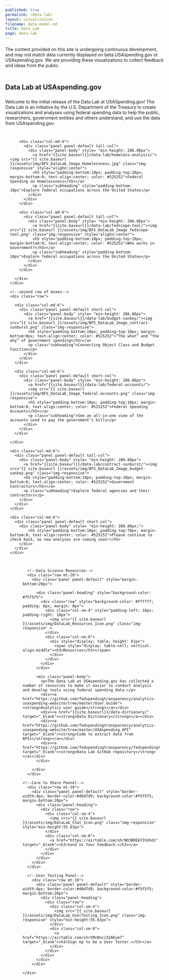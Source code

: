 ```yaml
---
published: true
permalink: /data-lab/
layout: visualization
filename: data-model.md
title: Data Lab
page: data-lab
---
```

<div class="alert alert-info clearfix" role="alert" style="margin-bottom:0; padding-top:5px; padding-bottom:5px">
    <span class="glyphicon glyphicon-info-sign" aria-hidden="true"></span>
    <p style="margin-top:0">The content provided on this site is undergoing continuous development, and may not match data currently displayed on beta.USAspending.gov or USAspending.gov. We are providing these visualizations to collect feedback and ideas from the public.</p>
</div>
<div style="margin:0; padding:0">
  <!--wider column left side of page-->
  <h2 class="mt-0" style="margin-bottom: 25px">Data Lab at USAspending.gov</h2>
  <p>Welcome to the initial release of the Data Lab at USASpending.gov! The Data Lab is an initiative by the U.S. Department of the Treasury to create visualizations and analyses using federal spending data to help the public, researchers, government entities  and others understand, and use the data from USAspending.gov.</p>

  <div class="col-md-8" style="padding:15px">
  <!--top paragraph-->
    <!--<div class="row mt-10">
      <p>Welcome to the initial release of the Data Lab at USASpending.gov! The Data Lab is an initiative by the U.S. Department of the Treasury to create visualizations and analyses using federal spending data to help the public, researchers, government entities  and others understand, and use the data from USAspending.gov.</p>
    </div>-->
    <!--four panels-->
    <div class="row mt-20">
      <div class="panel-container; margin-left=0; padding-left=0">

        <div class="col-md-6">
          <div class="panel panel-default tall-col">
            <div class="panel-body" style= "min-height: 286.86px">
              <a href="{{site.baseurl}}/data-lab/homeless-analysis/"><img src="{{ site.baseurl }}/assets/img/BFS_DataLab_Image_Homelessness.jpg" class="img-responsive" style="alighn:center">
              <h5 style="padding-bottom:10px; padding-top:10px; margin-bottom:0; text-align:center; color: #525252">Federal Spending on Homelessness</h5></a>
              <p class="subheading" style="padding-bottom: 10px">Explore federal occupations across the United States</p>
            </div>
          </div>
        </div>

        <div class="col-md-6">
          <div class="panel panel-default tall-col">
            <div class="panel-body" style= "min-height: 286.86px">
              <a href="{{site.baseurl}}/data-lab/fedscope-tool/"><img src="{{ site.baseurl }}/assets/img/BFS_DataLab_Image_fedscope-tool.png" class="img-responsive" style="alighn:center">
              <h5 style="padding-bottom:10px; padding-top:10px; margin-bottom:0; text-align:center; color: #525252">Who works in Government?</h5></a>
              <p class="subheading" style="padding-bottom: 10px">Explore federal occupations across the United States</p>
            </div>
          </div>
        </div>

      </div>
    </div>

    <!--second row of boxes-->
    <div class="row">

      <div class="col-md-6">
        <div class="panel panel-default short-col">
          <div class="panel-body" style= "min-height: 286.86px">
            <a href="{{site.baseurl}}/data-lab/budget-sankey/"><img src="{{ site.baseurl }}/assets/img/BFS_DataLab_Image_contract-sunburst.png" class="img-responsive">
            <h5 style="padding-bottom:10px; padding-top:10px; margin-bottom:0px; text-align:center; color: #525252">“The what” and “the why” of government spending</h5></a>
            <p class="subheading">Connecting Object Class and Budget Function</p>
          </div>
        </div>
      </div>

      <div class="col-md-6">
        <div class="panel panel-default short-col">
          <div class="panel-body" style= "min-height: 286.86px">
            <a href="{{site.baseurl}}/data-lab/federal-accounts/">
            <img src="{{ site.baseurl }}/assets/img/BFS_DataLab_Image_federal-accounts.png" class="img-responsive">
            <h5 style="padding-bottom:10px; padding-top:10px; margin-bottom:0; text-align:center; color: #525252">Federal Spending Accounts</h5></a>
            <p class="subheading">See an all-in-one view of the accounts used to pay the government’s bills</p>
          </div>
        </div>
      </div>

    </div>

  <!--Third row of boxes-->
  <div class="row">

    <div class="col-md-6">
      <div class="panel panel-default tall-col">
        <div class="panel-body" style= "min-height: 286.86px">
          <a href="{{site.baseurl}}/data-lab/contract-sunburst/"><img src="{{ site.baseurl }}/assets/img/BFS_DataLab_Image_budget-sankey.png" class="img-responsive">
          <h5 style="padding-bottom:10px; padding-top:10px; margin-bottom:0; text-align:center; color: #525252">Government Contractors</h5></a>
          <p class="subheading">Explore federal agencies and their contractors</p>
        </div>
      </div>
    </div>

    <div class="col-md-6">
      <div class="panel panel-default short-col">
        <div class="panel-body" style= "min-height: 286.86px;">
            <h5 style="padding-bottom:10px; padding-top:70px; margin-bottom:0; text-align:center; color: #525252">Please continue to check back, as new analyses are coming soon!</h5>
        </div>
      </div>
    </div>

  </div>
</div>

  <!--narrow righthand column-->
  <div class="col-md-4" style="padding-left:40px; padding-top:15px; padding-right=10px; padding-bottom:0px">
    <div class="panel-container">

      <!--Data Science Resources-->
      <div class="row mt-20">
        <div class="panel panel-default" style="margin-bottom:20px">

          <div class="panel-heading" style="background-color: #f5f5f5">
            <div class="row" style="background-color: #ffffff; padding: 6px; margin: 0px">
              <div class="col-sm-4" style="padding-left: 10px; padding-right: 10px">
                <img src="{{ site.baseurl }}/assets/img/DataLab_Resources_Icon.png" class="img-responsive" >
              </div>
              <div class="col-sm-8">
                <div style="display: table; height: 61px">
                  <span style="display: table-cell; vertical-align:middle"><h3>Resources</h3></span>
                </div>
              </div>
            </div>
          </div>

          <div class="panel-body">
            <p>The Data Lab at USAspending.gov has collected a number of resources to make it easier to conduct analysis and develop tools using federal spending data.</p>
            <div><a href="https://github.com/fedspendingtransparency/analytics-usaspending-website/tree/master/User_Guide"><strong>Analytics user guide</strong></a></div>
            <div><a href="{{site.baseurl}}/data-dictionary/" target="_blank"><strong>Data Dictionary</strong></a></div>
            <div><a href="https://github.com/fedspendingtransparency/analytics-usaspending-website/tree/master/USAspending_API" target="_blank"><strong>Code to extract data from APIs</strong></a></div>
            <div><a href="https://github.com/fedspendingtransparency/fedspendingtransparency.github.io" target="_blank"><strong>Data Lab GitHub repository</strong></a></div>
          </div>

        </div>
      </div>

    <!--Care to Share Pannel-->
      <div class="row mt-10">
        <div class="panel panel-default" style="border-width:4px; border-color:#d6d7d9; background-color:#f5f5f5; margin-bottom:20px">
          <div class="panel-heading">
            <div class="row">
              <div class="col-sm-4">
                <img src="{{ site.baseurl }}/assets/img/DataLab_Chat_Icon.png" class="img-responsive" style="min-height:55.63px">
              </div>
              <div class="col-sm-8">
                <a href="https://airtable.com/shrNO3BREEFIhUhdz" target="_blank"><h3>Send Us Your Feedback.</h3></a>
              </div>
            </div>
          </div>
        </div>
      </div>

      <!--User Testing Panel-->
        <div class="row mt-10">
          <div class="panel panel-default" style="border-width:4px; border-color:#d6d7d9; background-color:#f5f5f5; margin-bottom:20px">
            <div class="panel-heading">
              <div class="row">
                <div class="col-sm-4">
                  <img src="{{ site.baseurl }}/assets/img/DataLab_UserTesting_Icon.png" class="img-responsive" style="min-height:55.63px">
                </div>
                <div class="col-sm-8">
                  <a href="https://airtable.com/shrVMcNncc32AEum7" target="_blank"><h3>Sign Up to be a User Tester.</h3></a>
                </div>
              </div>
            </div>
          </div>
        </div>

    </div>
  </div>
</div>
